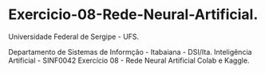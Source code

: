 # Exercicio-08-Rede-Neural-Artificial.
Universidade Federal de Sergipe - UFS. 

Departamento de Sistemas de Informção - Itabaiana - DSI/Ita. 
Inteligência Artificial - SINF0042 
Exercício 08 - Rede Neural Artificial Colab e Kaggle.

